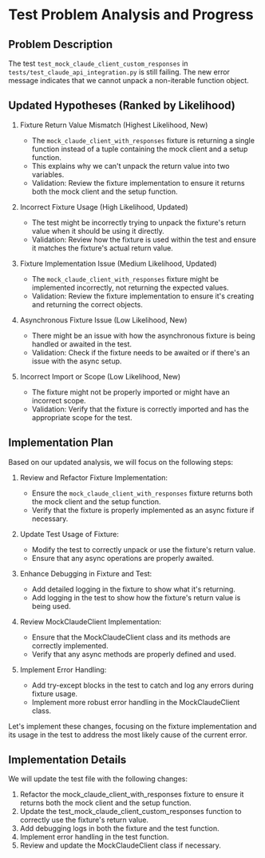 # Test Problem Analysis and Progress

## Problem Description
The test `test_mock_claude_client_custom_responses` in `tests/test_claude_api_integration.py` is still failing. The new error message indicates that we cannot unpack a non-iterable function object.

## Updated Hypotheses (Ranked by Likelihood)

1. Fixture Return Value Mismatch (Highest Likelihood, New)
   - The `mock_claude_client_with_responses` fixture is returning a single function instead of a tuple containing the mock client and a setup function.
   - This explains why we can't unpack the return value into two variables.
   - Validation: Review the fixture implementation to ensure it returns both the mock client and the setup function.

2. Incorrect Fixture Usage (High Likelihood, Updated)
   - The test might be incorrectly trying to unpack the fixture's return value when it should be using it directly.
   - Validation: Review how the fixture is used within the test and ensure it matches the fixture's actual return value.

3. Fixture Implementation Issue (Medium Likelihood, Updated)
   - The `mock_claude_client_with_responses` fixture might be implemented incorrectly, not returning the expected values.
   - Validation: Review the fixture implementation to ensure it's creating and returning the correct objects.

4. Asynchronous Fixture Issue (Low Likelihood, New)
   - There might be an issue with how the asynchronous fixture is being handled or awaited in the test.
   - Validation: Check if the fixture needs to be awaited or if there's an issue with the async setup.

5. Incorrect Import or Scope (Low Likelihood, New)
   - The fixture might not be properly imported or might have an incorrect scope.
   - Validation: Verify that the fixture is correctly imported and has the appropriate scope for the test.

## Implementation Plan

Based on our updated analysis, we will focus on the following steps:

1. Review and Refactor Fixture Implementation:
   - Ensure the `mock_claude_client_with_responses` fixture returns both the mock client and the setup function.
   - Verify that the fixture is properly implemented as an async fixture if necessary.

2. Update Test Usage of Fixture:
   - Modify the test to correctly unpack or use the fixture's return value.
   - Ensure that any async operations are properly awaited.

3. Enhance Debugging in Fixture and Test:
   - Add detailed logging in the fixture to show what it's returning.
   - Add logging in the test to show how the fixture's return value is being used.

4. Review MockClaudeClient Implementation:
   - Ensure that the MockClaudeClient class and its methods are correctly implemented.
   - Verify that any async methods are properly defined and used.

5. Implement Error Handling:
   - Add try-except blocks in the test to catch and log any errors during fixture usage.
   - Implement more robust error handling in the MockClaudeClient class.

Let's implement these changes, focusing on the fixture implementation and its usage in the test to address the most likely cause of the current error.

## Implementation Details

We will update the test file with the following changes:

1. Refactor the mock_claude_client_with_responses fixture to ensure it returns both the mock client and the setup function.
2. Update the test_mock_claude_client_custom_responses function to correctly use the fixture's return value.
3. Add debugging logs in both the fixture and the test function.
4. Implement error handling in the test function.
5. Review and update the MockClaudeClient class if necessary.
